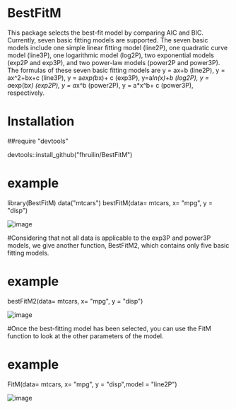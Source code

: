 # BestFitM
This package selects the best-fit model by comparing AIC and BIC. Currently, seven basic fitting models are supported. The seven basic models include one simple linear fitting model (line2P), one quadratic curve model (line3P), one logarithmic model (log2P), two exponential models (exp2P and exp3P), and two power-law models (power2P and power3P).
The formulas of these seven basic fitting models are y = ax+b (line2P), y = ax^2+bx+c (line3P), y = a*exp(b*x)+ c (exp3P), y=a*ln(x)+b (log2P), y = a*exp(b*x) (exp2P), y = a*x^b (power2P), y = a*x^b+ c (power3P), respectively.

# Installation
##require "devtools"

devtools::install_github("fhruilin/BestFitM")

# example
library(BestFitM)
data("mtcars")
bestFitM(data= mtcars, x= "mpg", y = "disp")

![image](https://user-images.githubusercontent.com/50893444/126153624-7b74ff97-08b0-4ea0-8c1e-10938a0d98ea.png)


#Considering that not all data is applicable to the exp3P and power3P models, we give another function, BestFitM2, which contains only five basic fitting models.

# example
bestFitM2(data= mtcars, x= "mpg", y = "disp")

![image](https://user-images.githubusercontent.com/50893444/126153865-b7bc7c49-0b7c-4d6a-8392-31602aa3cfdd.png)


#Once the best-fitting model has been selected, you can use the FitM function to look at the other parameters of the model.

# example
FitM(data= mtcars, x= "mpg", y = "disp",model = "line2P")

![image](https://user-images.githubusercontent.com/50893444/126153914-95642b8c-b347-48c0-acbf-9e5cf40c6b08.png)

